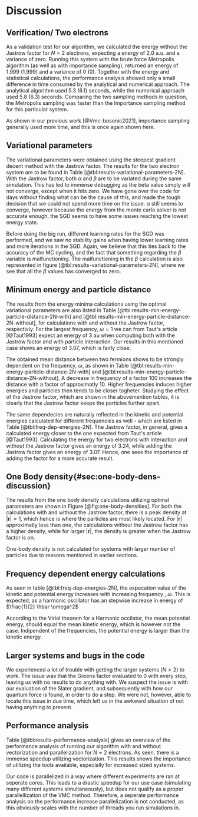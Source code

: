 # Discussion

## Verification/ Two electrons

As a validation test for our algorithm, we calculated the energy without the Jastrow factor for $N = 2$ electrons, expecting a energy of $2.0$ a.u. and a variance of zero. Running this system with the brute force Metropolis algorithm (as well as with importance sampling), returned an energy of $1.999$ ($1.999$) and a variance of $0$ ($0$). Together with the energy and statistical calculations, the performance analysis showed only a small difference in time consumed by the analytical and numerical approach. The analytical algorithm used $5.3$ ($6.1$) seconds, while the numerical approach used $5.8$ ($6.3$) seconds. Comparing the two sampling methods in question, the Metropolis sampling was faster than the Importance sampling method for this particular system. 

As shown in our previous work [@Vmc-bosonic2021], importance sampling generally used more time, and this is once again shown here.

<!-- The effect of blocking on the results Metropolis vs Importance-->


## Variational parameters
<!-- Two particle system-->

The variational parameters were obtained using the steepest gradient decent method with the Jastrow factor. The results for the two electron system are to be found in Table [@tbl:results-variational-parameters-2N]. With the Jastrow factor, both $\alpha$ and $\beta$ are to be variated during the same simulation. This has led to immense debugging as the beta value simply will not converge, except when it hits zero. We have gone over the code for days without finding what can be the cause of this, and made the tough decision that we could not spend more time on the issue. $\alpha$ still seems to converge, however because the energy from the monte carlo solver is not accurate enough, the SGD seems to have some issues reaching the lowest energy state.

Before doing the big run, different learning rates for the SGD was performed, and we saw no stability gains when having lower learning rates and more iterations in the SGD. Again, we believe that this ties back to the accuracy of the MC cycling, and the fact that something regarding the $\beta$ variable is malfunctioning. The malfunctioning in the $\beta$ calculation is also represented in figure [@tbl:results-variational-parameters-2N], where we see that all the $\beta$ values has converged to zero.

<!-- Maybe write something about the influence of the step size, how it influences the steepest decent method performance - smaller step size = higher accuracy and more likely to hit the lowest energy, while a higher step size gives a higher performance/uses less time, but is less likely to hit bottom of the energy -->


<!--Higher number of particles: Comment if something was done differently compared to two particle system - e.g., using grid of alphas/betas instead of steepest gradient descent-->


## Minimum energy and particle distance
<!-- Two particle system-->

<!-- Compare values to Taut's article. E.g. for omega = 1, the energy should be 3 au. Then maybe give a deviation \% from Taut’s (2 omega). Also compare with and without the Jastrow factor and with and without interaction (Hamiltonian)-->

The results from the energy minima calculations using the optimal variational parameters are also listed in Table [@tbl:results-min-energy-particle-distance-2N-with] and [@tbl:results-min-energy-particle-distance-2N-without], for calculations with and without the Jastrow factor, respectivly. For the largest frequency, $\omega = 1$ we can from Taut's article [@Taut1993] expect an energy of 3 au when computing both with the Jastrow factor and with particle interaction. Our results in this mentioned case shows an energy of 3.07, which is fairly close. 

The obtained mean distance between two fermions shows to be strongly dependent on the frequency, $\omega$, as shown in Table [@tbl:results-min-energy-particle-distance-2N-with] and [@tbl:results-min-energy-particle-distance-2N-without]. A decrease in frequency of a factor 100 increases the distance with a factor of approximatly 10. Higher frequencies induces higher energies and particles then tends to be closer togheter. Studying the effect of the Jastrow factor, which are shown in the abovemention tables, it is clearly that the Jastrow factor keeps the particles further apart. 

The same dependecies are naturally reflected in the kinetic and potential energies calculated for different frequencies as well - which are listed in Table [@tbl:freq-dep-energies-2N]. The Jastrow factor, in general, gives a calculated energy closer to the one expected from Taut's article [@Taut1993]. Calculating the energy for two electrons with interaction and without the Jastrow factor gives an energy of $3.24$, while adding the Jastrow factor gives an energy of $3.07$. Hence, one sees the importance of adding the factor for a more accurate result. 


## One Body density{#sec:one-body-dens-discussion}

The results from the one body density calculations utilizing optimal parameters are shown in Figure [@fig:one-body-densities]. For both the calculations with and without the Jastrow factor, there is a peak density at $|\mathbf{r}| \approx 1$, which hence is where the particles are most likely located. For $|\mathbf{r}|$ approximatly less  than one,  the calculations without the Jastrow factor has a higher density, while for larger $|\mathbf{r}|$, the density is greater when the Jastrow factor is on. 

One-body density is not calculated for systems with larger number of particles due to reasons mentioned in earlier sections.  

## Frequency dependent energy calculations

As seen in table [@tbl:freq-dep-energies-2N], the expecation value of the kinetic and potential energy increases with increasing frequency , $\omega$. This is expected, as a harmonic oscillator has an stepwise increase in energy of $\frac{1}{2} \hbar \omega^2$  <!-- How does it behvave compared to the Virial theorem?-->

According to the Virial theorem for a Harmonic occilator, the mean potential energy, should equal the mean kinetic energy, which is however not the case. Indipendent of the frequencies, the potential energy is larger than the kinetic energy. 


## Larger systems and bugs in the code

We experienced a lot of trouble with getting the larger systems ($N > 2$) to work. The issue was that the Greens factor evaluated to $0$ with every step, leaving us with no results to do anything with. We suspect the issue is with our evaluation of the Slater gradient, and subsequently with how our quantum force is found, in order to do a step. We were not, however, able to locate this issue in due time, which left us in the awkward situation of not having anything to present.

## Performance analysis

Table [@tbl:results-performance-analysis] gives an overview of the performance analysis of running our algorithm with and without vectorization and parallelization for $N = 2$ electrons. As seen, there is a immense speedup utilizing vectorization. This results shows the importance of utilizing the tools available, especially for increased sized systems. 

Our code is parallelized in a way where different experiments are ran at seperate cores. This leads to a drastic speedup for our use case (simulating many different systems simultaneously), but does not qualify as a proper parallellization of the VMC method. Therefore, a seperate performance analysis on the performance increase parallelization is not conducted, as this obviously scales with the number of threads you run simulations in.


